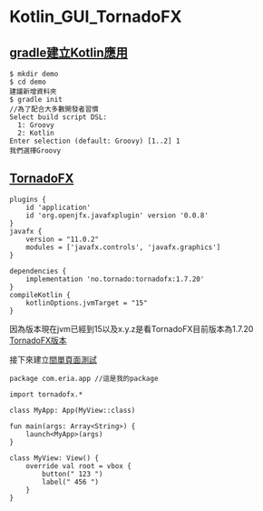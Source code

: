 # Kotlin_GUI_TornadoFX
## [gradle建立Kotlin應用](https://docs.gradle.org/current/samples/sample_building_kotlin_libraries.html)
```
$ mkdir demo
$ cd demo
建議新增資料夾
$ gradle init
//為了配合大多數開發者習慣
Select build script DSL:
  1: Groovy
  2: Kotlin
Enter selection (default: Groovy) [1..2] 1
我們選擇Groovy
```
## [TornadoFX](https://edvin.gitbooks.io/tornadofx-guide/content/part1/2_Setting_Up.html)
```
plugins {
    id 'application'
    id 'org.openjfx.javafxplugin' version '0.0.8'
}
javafx {
    version = "11.0.2"
    modules = ['javafx.controls', 'javafx.graphics']
}

dependencies {
    implementation 'no.tornado:tornadofx:1.7.20'
}
compileKotlin {
    kotlinOptions.jvmTarget = "15"
}

```
因為版本現在jvm已經到15以及x.y.z是看TornadoFX目前版本為1.7.20
[TornadoFX版本](https://tornadofx.io/)

接下來建立[間單頁面測試](https://edvin.gitbooks.io/tornadofx-guide/content/part1/3_Components.html)

```
package com.eria.app //這是我的package

import tornadofx.*

class MyApp: App(MyView::class)

fun main(args: Array<String>) {
    launch<MyApp>(args)
}

class MyView: View() {
    override val root = vbox {
        button(" 123 ")
        label(" 456 ")
    }
}
```
